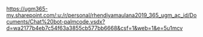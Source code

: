 https://ugm365-my.sharepoint.com/:u:/r/personal/rhendiyamaulana2019_365_ugm_ac_id/Documents/Chat%20bot-palmcode.vsdx?d=wa2177b4eb7c54f63a3855cb577bb6668&csf=1&web=1&e=5u1mcv
